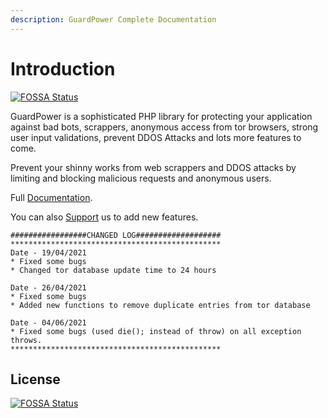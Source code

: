 ```yaml
---
description: GuardPower Complete Documentation
---
```


# Introduction
[![FOSSA Status](https://app.fossa.com/api/projects/git%2Bgithub.com%2Fmitmelon%2Fguard-power.svg?type=shield)](https://app.fossa.com/projects/git%2Bgithub.com%2Fmitmelon%2Fguard-power?ref=badge_shield)


GuardPower is a sophisticated PHP library for protecting your application against bad bots, scrappers, anonymous access from tor browsers, strong user input validations, prevent DDOS Attacks and lots more features to come.

Prevent your shinny works from web scrappers and DDOS attacks by limiting and blocking malicious requests and anonymous users.

Full [Documentation](https://manomitehq.gitbook.io/guardtor/getting-started).


You can also [Support](https://www.buymeacoffee.com/mitm) us to add new features.

```text
#################CHANGED LOG###################
***********************************************
Date - 19/04/2021
* Fixed some bugs
* Changed tor database update time to 24 hours

Date - 26/04/2021
* Fixed some bugs
* Added new functions to remove duplicate entries from tor database

Date - 04/06/2021
* Fixed some bugs (used die(); instead of throw) on all exception throws.
***********************************************
```


## License
[![FOSSA Status](https://app.fossa.com/api/projects/git%2Bgithub.com%2Fmitmelon%2Fguard-power.svg?type=large)](https://app.fossa.com/projects/git%2Bgithub.com%2Fmitmelon%2Fguard-power?ref=badge_large)